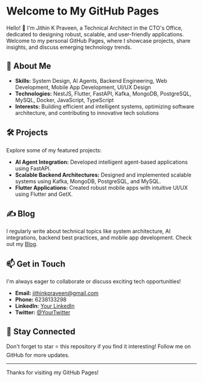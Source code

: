 # Welcome to My GitHub Pages

Hello! 👋 I'm Jithin K Praveen, a Technical Architect in the CTO's Office, dedicated to designing robust, scalable, and user-friendly applications. Welcome to my personal GitHub Pages, where I showcase projects, share insights, and discuss emerging technology trends.

## 🚀 About Me

* **Skills:** System Design, AI Agents, Backend Engineering, Web Development, Mobile App Development, UI/UX Design
* **Technologies:** NestJS, Flutter, FastAPI, Kafka, MongoDB, PostgreSQL, MySQL, Docker, JavaScript, TypeScript
* **Interests:** Building efficient and intelligent systems, optimizing software architecture, and contributing to innovative tech solutions

## 🛠️ Projects

Explore some of my featured projects:

* **AI Agent Integration:** Developed intelligent agent-based applications using FastAPI.
* **Scalable Backend Architectures:** Designed and implemented scalable systems using Kafka, MongoDB, PostgreSQL, and MySQL.
* **Flutter Applications:** Created robust mobile apps with intuitive UI/UX using Flutter and GetX.

## ✍️ Blog

I regularly write about technical topics like system architecture, AI integrations, backend best practices, and mobile app development. Check out my [Blog](#).

## 📫 Get in Touch

I'm always eager to collaborate or discuss exciting tech opportunities!

* **Email:** [jithinkpraveen@gmail.com](mailto:jithinkpraveen@gmail.com)
* **Phone:** 6238133298
* **LinkedIn:** [Your LinkedIn](#)
* **Twitter:** [@YourTwitter](#)

## 🌟 Stay Connected

Don't forget to star ⭐ this repository if you find it interesting! Follow me on GitHub for more updates.

---

Thanks for visiting my GitHub Pages!
